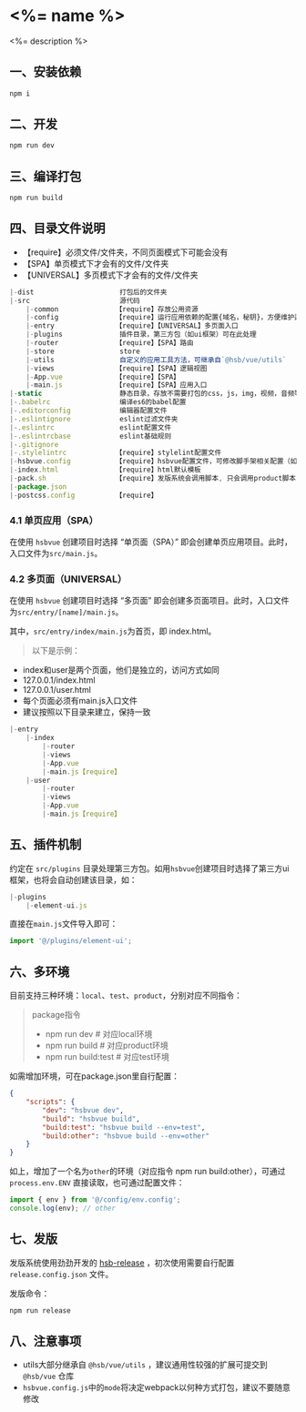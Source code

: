 # <%= name %>
<%= description %>

## 一、安装依赖
```bash
npm i
```



## 二、开发

```bash
npm run dev
```



## 三、编译打包

```bash
npm run build
```



## 四、目录文件说明

- 【require】必须文件/文件夹，不同页面模式下可能会没有
- 【SPA】单页模式下才会有的文件/文件夹
- 【UNIVERSAL】多页模式下才会有的文件/文件夹

```JavaScript
|-dist                     打包后的文件夹
|-src                      源代码
    |-common              【require】存放公用资源
    |-config              【require】运行应用依赖的配置{域名，秘钥}，方便维护迁移
    |-entry               【require】【UNIVERSAL】多页面入口
    |-plugins              插件目录，第三方包（如ui框架）可在此处理
    |-router              【require】【SPA】路由
    |-store                store
    |-utils                自定义的应用工具方法，可继承自`@hsb/vue/utils`
    |-views               【require】【SPA】逻辑视图
    |-App.vue             【require】【SPA】
    |-main.js             【require】【SPA】应用入口
|-static                   静态目录，存放不需要打包的css，js，img，视频，音频等等
|-.babelrc                 编译es6的babel配置
|-.editorconfig            编辑器配置文件
|-.eslintignore            eslint过滤文件夹
|-.eslintrc                eslint配置文件
|-.eslintrcbase            eslint基础规则
|-.gitignore
|-.stylelintrc            【require】stylelint配置文件
|-hsbvue.config           【require】hsbvue配置文件，可修改脚手架相关配置（如webpack配置）
|-index.html              【require】html默认模板
|-pack.sh                 【require】发版系统会调用脚本, 只会调用product脚本，因为目前发版系统实现的是测试和生产同一套代码
|-package.json
|-postcss.config          【require】
```



### 4.1 单页应用（SPA）

在使用 `hsbvue` 创建项目时选择 “单页面（SPA）” 即会创建单页应用项目。此时，入口文件为`src/main.js`。



### 4.2 多页面（UNIVERSAL）

在使用 `hsbvue` 创建项目时选择 “多页面” 即会创建多页面项目。此时，入口文件为`src/entry/[name]/main.js`。

其中，`src/entry/index/main.js`为首页，即 index.html。

> 以下是示例：
  - index和user是两个页面，他们是独立的，访问方式如同
  - 127.0.0.1/index.html
  - 127.0.0.1/user.html
  - 每个页面必须有main.js入口文件
  - 建议按照以下目录来建立，保持一致

```JavaScript
|-entry
    |-index
        |-router
        |-views
        |-App.vue
        |-main.js【require】
    |-user
        |-router
        |-views
        |-App.vue
        |-main.js【require】
```



## 五、插件机制

约定在 `src/plugins` 目录处理第三方包。如用`hsbvue`创建项目时选择了第三方ui框架，也将会自动创建该目录，如：

```JavaScript
|-plugins
    |-element-ui.js
```

直接在`main.js`文件导入即可：

```javascript
import '@/plugins/element-ui';
```



## 六、多环境

目前支持三种环境：`local`、`test`、`product`，分别对应不同指令：

> package指令
>
> - npm run dev     		# 对应local环境
> - npm run build          # 对应product环境
> - npm run build:test  # 对应test环境

如需增加环境，可在package.json里自行配置：

```json
{
    "scripts": {
        "dev": "hsbvue dev",
        "build": "hsbvue build",
        "build:test": "hsbvue build --env=test",
        "build:other": "hsbvue build --env=other"
    }
}
```

如上，增加了一个名为`other`的环境（对应指令 npm run build:other），可通过 `process.env.ENV` 直接读取，也可通过配置文件：

```javascript
import { env } from '@/config/env.config';
console.log(env); // other
```



## 七、发版

发版系统使用劲劲开发的 [hsb-release](https://www.npmjs.com/package/hsb-release) ，初次使用需要自行配置 `release.config.json` 文件。

发版命令：

```bash
npm run release
```



## 八、注意事项

- utils大部分继承自 `@hsb/vue/utils` ，建议通用性较强的扩展可提交到 `@hsb/vue` 仓库
- `hsbvue.config.js`中的`mode`将决定webpack以何种方式打包，建议不要随意修改

